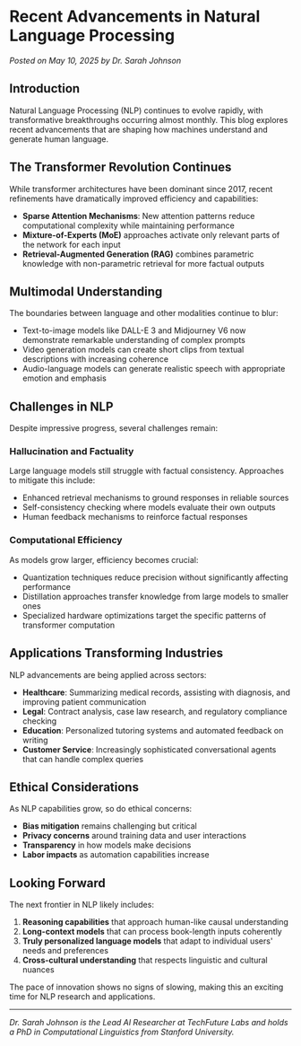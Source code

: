 # Recent Advancements in Natural Language Processing

*Posted on May 10, 2025 by Dr. Sarah Johnson*

## Introduction

Natural Language Processing (NLP) continues to evolve rapidly, with transformative breakthroughs occurring almost monthly. This blog explores recent advancements that are shaping how machines understand and generate human language.

## The Transformer Revolution Continues

While transformer architectures have been dominant since 2017, recent refinements have dramatically improved efficiency and capabilities:

- **Sparse Attention Mechanisms**: New attention patterns reduce computational complexity while maintaining performance
- **Mixture-of-Experts (MoE)** approaches activate only relevant parts of the network for each input
- **Retrieval-Augmented Generation (RAG)** combines parametric knowledge with non-parametric retrieval for more factual outputs

## Multimodal Understanding

The boundaries between language and other modalities continue to blur:

- Text-to-image models like DALL-E 3 and Midjourney V6 now demonstrate remarkable understanding of complex prompts
- Video generation models can create short clips from textual descriptions with increasing coherence
- Audio-language models can generate realistic speech with appropriate emotion and emphasis

## Challenges in NLP

Despite impressive progress, several challenges remain:

### Hallucination and Factuality

Large language models still struggle with factual consistency. Approaches to mitigate this include:

- Enhanced retrieval mechanisms to ground responses in reliable sources
- Self-consistency checking where models evaluate their own outputs
- Human feedback mechanisms to reinforce factual responses

### Computational Efficiency

As models grow larger, efficiency becomes crucial:

- Quantization techniques reduce precision without significantly affecting performance
- Distillation approaches transfer knowledge from large models to smaller ones
- Specialized hardware optimizations target the specific patterns of transformer computation

## Applications Transforming Industries

NLP advancements are being applied across sectors:

- **Healthcare**: Summarizing medical records, assisting with diagnosis, and improving patient communication
- **Legal**: Contract analysis, case law research, and regulatory compliance checking
- **Education**: Personalized tutoring systems and automated feedback on writing
- **Customer Service**: Increasingly sophisticated conversational agents that can handle complex queries

## Ethical Considerations

As NLP capabilities grow, so do ethical concerns:

- **Bias mitigation** remains challenging but critical
- **Privacy concerns** around training data and user interactions
- **Transparency** in how models make decisions
- **Labor impacts** as automation capabilities increase

## Looking Forward

The next frontier in NLP likely includes:

1. **Reasoning capabilities** that approach human-like causal understanding
2. **Long-context models** that can process book-length inputs coherently
3. **Truly personalized language models** that adapt to individual users' needs and preferences
4. **Cross-cultural understanding** that respects linguistic and cultural nuances

The pace of innovation shows no signs of slowing, making this an exciting time for NLP research and applications.

---

*Dr. Sarah Johnson is the Lead AI Researcher at TechFuture Labs and holds a PhD in Computational Linguistics from Stanford University.*